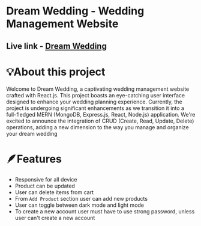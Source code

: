 # Dream Wedding - Wedding Management Website 
## Live link - [Dream Wedding](https://sakibsarkar-assignment9.netlify.app/)


# 💡About this project 
Welcome to Dream Wedding, a captivating wedding management website crafted with React.js. This project boasts an eye-catching user interface designed to enhance your wedding planning experience. Currently, the project is undergoing significant enhancements as we transition it into a full-fledged MERN (MongoDB, Express.js, React, Node.js) application. We're excited to announce the integration of CRUD (Create, Read, Update, Delete) operations, adding a new dimension to the way you manage and organize your dream wedding


# 🪶Features

- Responsive for all device
- Product can be updated 
- User can delete items from cart
- From `Add Product` section user can add new products
- User can toggle between dark mode and light mode
- To create a new account user must have to use strong password, unless user can't create a new account
## 